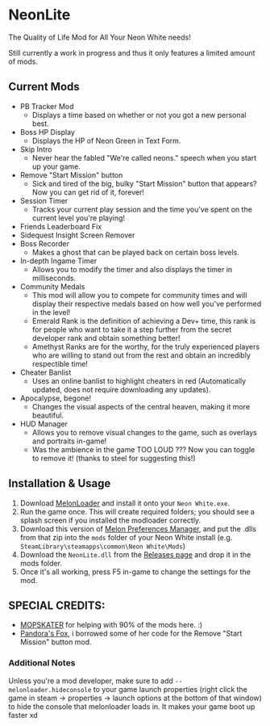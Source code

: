 # NeonLite
 The Quality of Life Mod for All Your Neon White needs!

Still currently a work in progress and thus it only features a limited amount of mods.

## Current Mods

* PB Tracker Mod
  * Displays a time based on whether or not you got a new personal best.
* Boss HP Display
  * Displays the HP of Neon Green in Text Form.
* Skip Intro
  * Never hear the fabled "We're called neons." speech when you start up your game.
* Remove "Start Mission" button
  * Sick and tired of the big, bulky "Start Mission" button that appears? Now you can get rid of it, forever!
* Session Timer
  * Tracks your current play session and the time you've spent on the current level you're playing!
* Friends Leaderboard Fix
* Sidequest Insight Screen Remover
* Boss Recorder
  * Makes a ghost that can be played back on certain boss levels.
* In-depth Ingame Timer
  * Allows you to modify the timer and also displays the timer in milliseconds.
* Community Medals
  * This mod will allow you to compete for community times and will display their respective medals based on how well you've performed in the level!
  * Emerald Rank is the definition of achieving a Dev+ time, this rank is for people who want to take it a step further from the secret developer rank and obtain something better!
  * Amethyst Ranks are for the worthy, for the truly experienced players who are willing to stand out from the rest and obtain an incredibly respectible time!
* Cheater Banlist
  * Uses an online banlist to highlight cheaters in red (Automatically updated, does not require downloading any updates).
* Apocalypse, begone!
  * Changes the visual aspects of the central heaven, making it more beautiful.
* HUD Manager
  * Allows you to remove visual changes to the game, such as overlays and portraits in-game!
  * Was the ambience in the game TOO LOUD ??? Now you can toggle to remove it! (thanks to steel for suggesting this!)

## Installation & Usage

1. Download [MelonLoader](https://github.com/LavaGang/MelonLoader/releases/latest) and install it onto your `Neon White.exe`.
2. Run the game once. This will create required folders; you should see a splash screen if you installed the modloader correctly.
3. Download this version of [Melon Preferences Manager](https://cdn.discordapp.com/attachments/991005812094799922/1109821695805640744/melonprefsmanager.rar), and put the .dlls from that zip into the `mods` folder of your Neon White install (e.g. `SteamLibrary\steamapps\common\Neon White\Mods`)
4. Download the `NeonLite.dll` from the [Releases page](https://github.com/Faustas156/NeonLite/releases/) and drop it in the mods folder.
5. Once it's all working, press F5 in-game to change the settings for the mod.

## SPECIAL CREDITS:

* [MOPSKATER](https://github.com/MOPSKATER) for helping with 90% of the mods here. :)
* [Pandora's Fox](https://github.com/PandorasFox), i borrowed some of her code for the Remove "Start Mission" button mod. 

### Additional Notes

Unless you're a mod developer, make sure to add `--melonloader.hideconsole` to your game launch properties (right click the game in steam -> properties -> launch options at the bottom of that window) to hide the console that melonloader loads in. It makes your game boot up faster xd
